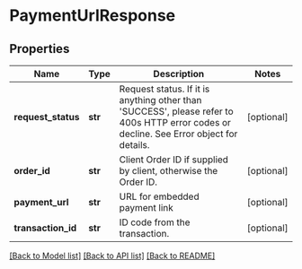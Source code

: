 # PaymentUrlResponse

## Properties
Name | Type | Description | Notes
------------ | ------------- | ------------- | -------------
**request_status** | **str** | Request status. If it is anything other than &#39;SUCCESS&#39;, please refer to 400s HTTP error codes or decline. See Error object for details. | [optional] 
**order_id** | **str** | Client Order ID if supplied by client, otherwise the Order ID. | [optional] 
**payment_url** | **str** | URL for embedded payment link | [optional] 
**transaction_id** | **str** | ID code from the transaction. | [optional] 

[[Back to Model list]](../README.md#documentation-for-models) [[Back to API list]](../README.md#documentation-for-api-endpoints) [[Back to README]](../README.md)


